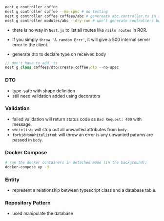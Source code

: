 ```sh
nest g controller coffee
nest g controller coffee --no-spec # no testing
nest g controller coffee coffees/abc # genereate abc.controller.ts in src/coffees/abs/
nest g controller modules/abc --dry-run # won't generate controllers but will give you docs
```


- there is no way in `Nest.js` to list all routes like `rails routes` in ROR.



- if you simply `throw 'A random Errr'`, it will give a 500 internal server error to the client.

- generate dto to declare type on received body
```javascript
// don't have to add .ts
nest g class coffees/dto/create-coffee.dto --no-spec
```

### DTO
- type-safe with shape definition
- still need validation added using decorators

### Validation
- failed validation will return status code as `Bad Request: 400` with message.
- `whitelist`: will strip out all unwanted attributes from `body`.
- `forbidNonWhitelisted`: will throw an error is any unwanted params are passed in `body`.


### Docker Compose
```sh
# run the docker containers in detached mode (in the background);
docker-compose up -d
```

### Entity
- represent a relationship between typescript class and a database table.


### Repository Pattern
- used manipulate the database